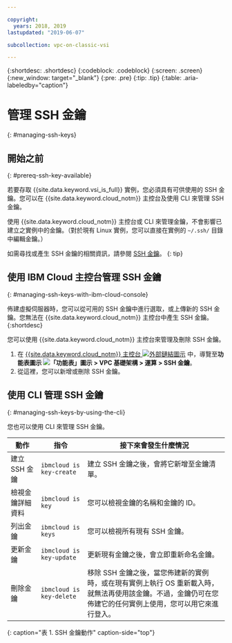 ```yaml
---

copyright:
  years: 2018, 2019
lastupdated: "2019-06-07"

subcollection: vpc-on-classic-vsi

---
```


{:shortdesc: .shortdesc}
{:codeblock: .codeblock}
{:screen: .screen}
{:new_window: target="_blank"}
{:pre: .pre}
{:tip: .tip}
{:table: .aria-labeledby="caption"}

# 管理 SSH 金鑰
{: #managing-ssh-keys}

## 開始之前
{: #prereq-ssh-key-available}

若要存取 {{site.data.keyword.vsi_is_full}} 實例，您必須具有可供使用的 SSH 金鑰。您可以在 {{site.data.keyword.cloud_notm}} 主控台及使用 CLI 來管理 SSH 金鑰。 

使用 {{site.data.keyword.cloud_notm}} 主控台或 CLI 來管理金鑰，不會影響已建立之實例中的金鑰。（對於現有 Linux 實例，您可以直接在實例的 `~/.ssh/` 目錄中編輯金鑰。）

如需尋找或產生 SSH 金鑰的相關資訊，請參閱 [SSH 金鑰](/docs/vpc-on-classic-vsi?topic=vpc-on-classic-vsi-ssh-keys#ssh-keys)。
{: tip}

## 使用 IBM Cloud 主控台管理 SSH 金鑰
{: #managing-ssh-keys-with-ibm-cloud-console}

佈建虛擬伺服器時，您可以從可用的 SSH 金鑰中進行選取，或上傳新的 SSH 金鑰。您無法在 {{site.data.keyword.cloud_notm}} 主控台中產生 SSH 金鑰。
{:shortdesc}

您可以使用 {{site.data.keyword.cloud_notm}} 主控台來管理及刪除 SSH 金鑰。
1. 在 [{{site.data.keyword.cloud_notm}} 主控台 ![外部鏈結圖示](../icons/launch-glyph.svg "外部鏈結圖示")](https://console.cloud.ibm.com/vpc) 中，導覽至**功能表圖示 ![「功能表」圖示](../icons/icon_hamburger.svg) > VPC 基礎架構 > 運算 > SSH 金鑰**。
2. 從這裡，您可以新增或刪除 SSH 金鑰。

## 使用 CLI 管理 SSH 金鑰
{: #managing-ssh-keys-by-using-the-cli}

您也可以使用 CLI 來管理 SSH 金鑰。

| 動作           | 指令                     | 接下來會發生什麼情況 |
| ---------------- | --------------------------- | ----------------- |
| 建立 SSH 金鑰   | `ibmcloud is key-create`    | 建立 SSH 金鑰之後，會將它新增至金鑰清單。 |
| 檢視金鑰詳細資料 | `ibmcloud is key`           | 您可以檢視金鑰的名稱和金鑰的 ID。 |
| 列出金鑰       | `ibmcloud is keys`          | 您可以檢視所有現有 SSH 金鑰。|
| 更新金鑰       | `ibmcloud is key-update`    | 更新現有金鑰之後，會立即重新命名金鑰。 |
| 刪除金鑰       | `ibmcloud is key-delete`    | 移除 SSH 金鑰之後，當您佈建新的實例時，或在現有實例上執行 OS 重新載入時，就無法再使用該金鑰。不過，金鑰仍可在您佈建它的任何實例上使用，您可以用它來進行登入。|
{: caption="表 1. SSH 金鑰動作" caption-side="top"}
